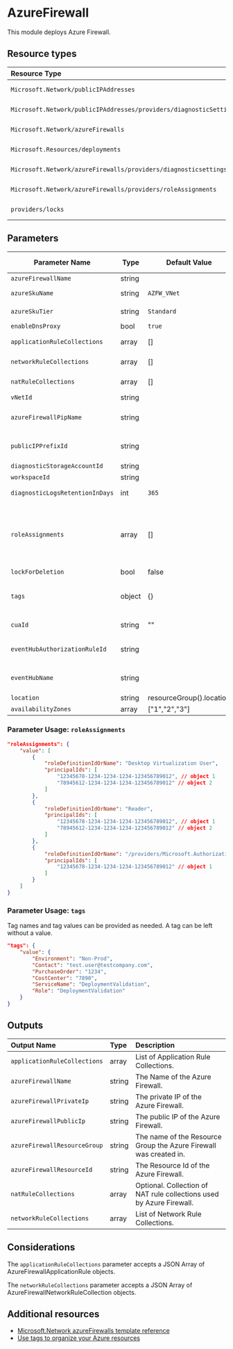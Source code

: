 # AzureFirewall

This module deploys Azure Firewall.

## Resource types

|Resource Type|Api Version|
|:--|:--|
|`Microsoft.Network/publicIPAddresses`|2021-02-01|
|`Microsoft.Network/publicIPAddresses/providers/diagnosticSettings`|2017-05-01-preview|
|`Microsoft.Network/azureFirewalls`|2021-02-01|
|`Microsoft.Resources/deployments`|2019-10-01|
|`Microsoft.Network/azureFirewalls/providers/diagnosticsettings`|2016-09-01|
|`Microsoft.Network/azureFirewalls/providers/roleAssignments`|2018-09-01-preview|
| `providers/locks` | 2016-09-01 |

## Parameters

| Parameter Name | Type | Default Value | Possible values | Description |
|---|---|---|---|---|
| `azureFirewallName` | string |  |  | Required. Name of the Azure Firewall. |
| `azureSkuName` | string | `AZFW_VNet` | `AZFW_VNet`, `AZFW_Hub` | Optional. Name of an Azure Firewall SKU. |
| `azureSkuTier` | string | `Standard` | `Standard`, `Premium` | Optional. Tier of an Azure Firewall. |
| `enableDnsProxy` | bool | `true` |  | Optional. Enable the preview feature for DNS proxy. |
| `applicationRuleCollections` | array | [] |  | Optional. Collection of application rule collections used by Azure Firewall. |
| `networkRuleCollections` | array | [] |  | Optional. Collection of network rule collections used by Azure Firewall. |
| `natRuleCollections` | array | [] |  | Optional. Collection of NAT rule collections used by Azure Firewall. |
| `vNetId` | string |  |  | Required. Shared services Virtual Network resource Id |
| `azureFirewallPipName` | string |  |  | Optional. Specifies the name of the Public IP used by Azure Firewall. If it's not provided, a '-pip' suffix will be appended to the Firewall's name. |
| `publicIPPrefixId` | string |  |  | Optional. Resource Id of the Public IP Prefix object. This is only needed if you want your Public IPs created in a PIP Prefix. |
| `diagnosticStorageAccountId` | string |  |  | Required. Diagnostic Storage Account resource identifier |
| `workspaceId` | string |  |  | Required. Log Analytics workspace resource identifier |
| `diagnosticLogsRetentionInDays` | int | `365` |  | Optional. Specifies the number of days that logs will be kept for; a value of 0 will retain data indefinitely. |
| `roleAssignments` | array | [] | Complex structure, see below. | Optional. Array of role assignment objects that contain the 'roleDefinitionIdOrName' and 'principalId' to define RBAC role assignments on this resource. In the roleDefinitionIdOrName attribute, you can provide either the display name of the role definition, or it's fully qualified ID in the following format: '/providers/Microsoft.Authorization/roleDefinitions/c2f4ef07-c644-48eb-af81-4b1b4947fb11' |
| `lockForDeletion` | bool | false |  | Optional. Switch to lock the Firewall from deletion. |
| `tags` | object | {} | Complex structure, see below. | Optional. Tags of the Azure Key Vault resource. |
| `cuaId` | string | "" |  | Optional. Customer Usage Attribution id (GUID). This GUID must be previously registered. |
| `eventHubAuthorizationRuleId` | string |  |  | Optional. Resource ID of the event hub authorization rule for the Event Hubs namespace in which the event hub should be created or streamed to. |
| `eventHubName` | string |  |  | Optional. Name of the event hub within the namespace to which logs are streamed. Without this, an event hub is created for each log category. |
| `location` | string | resourceGroup().location |  | Optional. Location for all resources. |
| `availabilityZones` | array | ["1","2","3"] |  | Optional. Availability Zones for deployment. |

### Parameter Usage: `roleAssignments`

```json
"roleAssignments": {
    "value": [
        {
            "roleDefinitionIdOrName": "Desktop Virtualization User",
            "principalIds": [
                "12345678-1234-1234-1234-123456789012", // object 1
                "78945612-1234-1234-1234-123456789012" // object 2
            ]
        },
        {
            "roleDefinitionIdOrName": "Reader",
            "principalIds": [
                "12345678-1234-1234-1234-123456789012", // object 1
                "78945612-1234-1234-1234-123456789012" // object 2
            ]
        },
        {
            "roleDefinitionIdOrName": "/providers/Microsoft.Authorization/roleDefinitions/c2f4ef07-c644-48eb-af81-4b1b4947fb11",
            "principalIds": [
                "12345678-1234-1234-1234-123456789012" // object 1
            ]
        }
    ]
}
```

### Parameter Usage: `tags`

Tag names and tag values can be provided as needed. A tag can be left without a value.

```json
"tags": {
    "value": {
        "Environment": "Non-Prod",
        "Contact": "test.user@testcompany.com",
        "PurchaseOrder": "1234",
        "CostCenter": "7890",
        "ServiceName": "DeploymentValidation",
        "Role": "DeploymentValidation"
    }
}

```

## Outputs

| Output Name | Type | Description |
| :-- | :-- | :-- |
| `applicationRuleCollections` | array | List of Application Rule Collections. |
| `azureFirewallName` | string | The Name of the Azure Firewall. |
| `azureFirewallPrivateIp` | string | The private IP of the Azure Firewall. |
| `azureFirewallPublicIp` | string | The public IP of the Azure Firewall. |
| `azureFirewallResourceGroup` | string | The name of the Resource Group the Azure Firewall was created in. |
| `azureFirewallResourceId` | string | The Resource Id of the Azure Firewall. |
| `natRuleCollections` | array | Optional. Collection of NAT rule collections used by Azure Firewall. |
| `networkRuleCollections` | array | List of Network Rule Collections. |

## Considerations

The `applicationRuleCollections` parameter accepts a JSON Array of AzureFirewallApplicationRule objects.

The `networkRuleCollections` parameter accepts a JSON Array of AzureFirewallNetworkRuleCollection objects.

## Additional resources

- [Microsoft.Network azureFirewalls template reference](https://docs.microsoft.com/en-us/azure/templates/microsoft.network/2020-05-01/azurefirewalls)
- [Use tags to organize your Azure resources](https://docs.microsoft.com/en-us/azure/azure-resource-manager/resource-group-using-tags)
